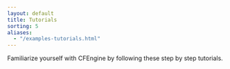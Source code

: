 ```yaml
---
layout: default
title: Tutorials
sorting: 5
aliases:
  - "/examples-tutorials.html"
---
```


Familiarize yourself with CFEngine by following these step by step
tutorials.
